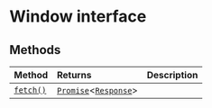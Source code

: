 # Window interface















## Methods

| Method	   |  Returns	| Description|
|:-------------|:-------|:-----------|
|[`fetch()`](fetch-window.md)      | [`Promise`](../../es6-promise.api/class/promise.md)<[`Response`](../../whatwg-fetch.api/class/response.md)> |  |




